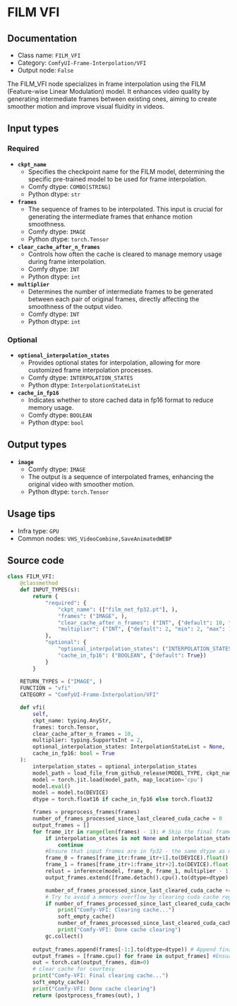 # FILM VFI
## Documentation
- Class name: `FILM_VFI`
- Category: `ComfyUI-Frame-Interpolation/VFI`
- Output node: `False`

The FILM_VFI node specializes in frame interpolation using the FILM (Feature-wise Linear Modulation) model. It enhances video quality by generating intermediate frames between existing ones, aiming to create smoother motion and improve visual fluidity in videos.
## Input types
### Required
- **`ckpt_name`**
    - Specifies the checkpoint name for the FILM model, determining the specific pre-trained model to be used for frame interpolation.
    - Comfy dtype: `COMBO[STRING]`
    - Python dtype: `str`
- **`frames`**
    - The sequence of frames to be interpolated. This input is crucial for generating the intermediate frames that enhance motion smoothness.
    - Comfy dtype: `IMAGE`
    - Python dtype: `torch.Tensor`
- **`clear_cache_after_n_frames`**
    - Controls how often the cache is cleared to manage memory usage during frame interpolation.
    - Comfy dtype: `INT`
    - Python dtype: `int`
- **`multiplier`**
    - Determines the number of intermediate frames to be generated between each pair of original frames, directly affecting the smoothness of the output video.
    - Comfy dtype: `INT`
    - Python dtype: `int`
### Optional
- **`optional_interpolation_states`**
    - Provides optional states for interpolation, allowing for more customized frame interpolation processes.
    - Comfy dtype: `INTERPOLATION_STATES`
    - Python dtype: `InterpolationStateList`
- **`cache_in_fp16`**
    - Indicates whether to store cached data in fp16 format to reduce memory usage.
    - Comfy dtype: `BOOLEAN`
    - Python dtype: `bool`
## Output types
- **`image`**
    - Comfy dtype: `IMAGE`
    - The output is a sequence of interpolated frames, enhancing the original video with smoother motion.
    - Python dtype: `torch.Tensor`
## Usage tips
- Infra type: `GPU`
- Common nodes: `VHS_VideoCombine,SaveAnimatedWEBP`


## Source code
```python
class FILM_VFI:
    @classmethod
    def INPUT_TYPES(s):
        return {
            "required": {
                "ckpt_name": (["film_net_fp32.pt"], ),
                "frames": ("IMAGE", ),
                "clear_cache_after_n_frames": ("INT", {"default": 10, "min": 1, "max": 1000}),
                "multiplier": ("INT", {"default": 2, "min": 2, "max": 1000}),
            },
            "optional": {
                "optional_interpolation_states": ("INTERPOLATION_STATES", ),
                "cache_in_fp16": ("BOOLEAN", {"default": True})
            }
        }
    
    RETURN_TYPES = ("IMAGE", )
    FUNCTION = "vfi"
    CATEGORY = "ComfyUI-Frame-Interpolation/VFI"        

    def vfi(
        self,
        ckpt_name: typing.AnyStr,
        frames: torch.Tensor,
        clear_cache_after_n_frames = 10,
        multiplier: typing.SupportsInt = 2,
        optional_interpolation_states: InterpolationStateList = None,
        cache_in_fp16: bool = True
    ):
        interpolation_states = optional_interpolation_states
        model_path = load_file_from_github_release(MODEL_TYPE, ckpt_name)
        model = torch.jit.load(model_path, map_location='cpu')
        model.eval()
        model = model.to(DEVICE)
        dtype = torch.float16 if cache_in_fp16 else torch.float32

        frames = preprocess_frames(frames)
        number_of_frames_processed_since_last_cleared_cuda_cache = 0
        output_frames = []
        for frame_itr in range(len(frames) - 1): # Skip the final frame since there are no frames after it
            if interpolation_states is not None and interpolation_states.is_frame_skipped(frame_itr):
                continue
            #Ensure that input frames are in fp32 - the same dtype as model
            frame_0 = frames[frame_itr:frame_itr+1].to(DEVICE).float()
            frame_1 = frames[frame_itr+1:frame_itr+2].to(DEVICE).float()
            relust = inference(model, frame_0, frame_1, multiplier - 1)
            output_frames.extend([frame.detach().cpu().to(dtype=dtype) for frame in relust[:-1]])

            number_of_frames_processed_since_last_cleared_cuda_cache += 1
            # Try to avoid a memory overflow by clearing cuda cache regularly
            if number_of_frames_processed_since_last_cleared_cuda_cache >= clear_cache_after_n_frames:
                print("Comfy-VFI: Clearing cache...")
                soft_empty_cache()
                number_of_frames_processed_since_last_cleared_cuda_cache = 0
                print("Comfy-VFI: Done cache clearing")
            gc.collect()
        
        output_frames.append(frames[-1:].to(dtype=dtype)) # Append final frame
        output_frames = [frame.cpu() for frame in output_frames] #Ensure all frames are in cpu
        out = torch.cat(output_frames, dim=0)
        # clear cache for courtesy
        print("Comfy-VFI: Final clearing cache...")
        soft_empty_cache()
        print("Comfy-VFI: Done cache clearing")
        return (postprocess_frames(out), )

```
